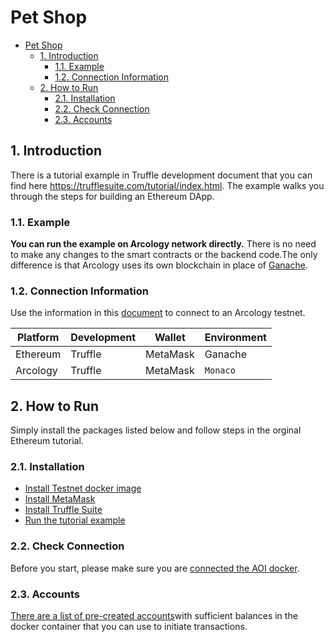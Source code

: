# Pet Shop
- [Pet Shop](#pet-shop)
  - [1. Introduction](#1-introduction)
    - [1.1. Example](#11-example)
    - [1.2. Connection Information](#12-connection-information)
  - [2. How to Run](#2-how-to-run)
    - [2.1. Installation](#21-installation)
    - [2.2. Check Connection](#22-check-connection)
    - [2.3. Accounts](#23-accounts)

## 1. Introduction

There is a tutorial example in Truffle development document that you can find here https://trufflesuite.com/tutorial/index.html. The example walks you through the steps for building an Ethereum DApp.

### 1.1. Example

 **You can run the example on Arcology network directly.** There is no need to make any changes to the smart contracts or the backend code.The only difference is that Arcology uses its own blockchain in place of [Ganache](https://trufflesuite.com/ganache/). 

### 1.2. Connection Information

Use the information in this [document](../tutorials/network-info.md) to connect to an Arcology testnet.


|Platform|Development|Wallet|Environment|
|---|---|---|---|
|Ethereum|Truffle|MetaMask|Ganache|
|Arcology|Truffle|MetaMask|`Monaco`|

## 2. How to Run

Simply install the packages listed below and follow steps in the orginal Ethereum tutorial. 

### 2.1. Installation

* [Install Testnet docker image](https://github.com/arcology-network/benchmarking/blob/main/content/getting-started/connect-aio-docker.md)
* [Install MetaMask](https://metamask.io/)
* [Install Truffle Suite](https://trufflesuite.com/docs/truffle/getting-started/installation.html)
* [Run the tutorial example](https://trufflesuite.com/tutorial/index.html)

### 2.2. Check Connection

Before you start, please make sure you are [connected the AOI docker](https://github.com/arcology-network/benchmarking/blob/main/content/getting-started/check-testnet-status.md). 

### 2.3. Accounts

[There are a list of pre-created accounts](./accounts.md)with sufficient balances in the docker container that you can use to initiate transactions.










